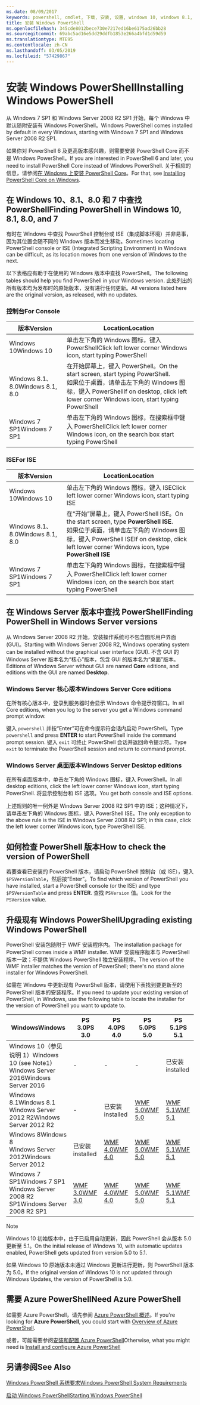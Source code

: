 ```yaml
---
ms.date: 08/09/2017
keywords: powershell, cmdlet, 下载, 安装, 设置, windows 10, windows 8.1, windows 8.0, windows 7
title: 安装 Windows PowerShell
ms.openlocfilehash: 345cde8012bece730e7217ed16be6175ad26bb28
ms.sourcegitcommit: 69abc5ad16e5dd29ddfb1853e266a4bfd1d59d59
ms.translationtype: MTE95
ms.contentlocale: zh-CN
ms.lasthandoff: 03/05/2019
ms.locfileid: "57429867"
---
```

# <a name="installing-windows-powershell"></a><span data-ttu-id="6ca52-103">安装 Windows PowerShell</span><span class="sxs-lookup"><span data-stu-id="6ca52-103">Installing Windows PowerShell</span></span>

<span data-ttu-id="6ca52-104">从 Windows 7 SP1 和 Windows Server 2008 R2 SP1 开始，每个 Windows 中默认随附安装有 Windows PowerShell。</span><span class="sxs-lookup"><span data-stu-id="6ca52-104">Windows PowerShell comes installed by default in every Windows, starting with Windows 7 SP1 and Windows Server 2008 R2 SP1.</span></span>

<span data-ttu-id="6ca52-105">如果你对 PowerShell 6 及更高版本感兴趣，则需要安装 PowerShell Core 而不是 Windows PowerShell。</span><span class="sxs-lookup"><span data-stu-id="6ca52-105">If you are interested in PowerShell 6 and later, you need to install PowerShell Core instead of Windows PowerShell.</span></span> <span data-ttu-id="6ca52-106">关于相应的信息，请参阅[在 Windows 上安装 PowerShell Core](Installing-PowerShell-Core-on-Windows.md)。</span><span class="sxs-lookup"><span data-stu-id="6ca52-106">For that, see [Installing PowerShell Core on Windows](Installing-PowerShell-Core-on-Windows.md).</span></span>

## <a name="finding-powershell-in-windows-10-81-80-and-7"></a><span data-ttu-id="6ca52-107">在 Windows 10、8.1、8.0 和 7 中查找 PowerShell</span><span class="sxs-lookup"><span data-stu-id="6ca52-107">Finding PowerShell in Windows 10, 8.1, 8.0, and 7</span></span>

<span data-ttu-id="6ca52-108">有时在 Windows 中查找 PowerShell 控制台或 ISE（集成脚本环境）并非易事，因为其位置会随不同的 Windows 版本而发生移动。</span><span class="sxs-lookup"><span data-stu-id="6ca52-108">Sometimes locating PowerShell console or ISE (Integrated Scripting Environment) in Windows can be difficult, as its location moves from one version of Windows to the next.</span></span>

<span data-ttu-id="6ca52-109">以下表格应有助于在使用的 Windows 版本中查找 PowerShell。</span><span class="sxs-lookup"><span data-stu-id="6ca52-109">The following tables should help you find PowerShell in your Windows version.</span></span>
<span data-ttu-id="6ca52-110">此处列出的所有版本均为发布时的原始版本，没有进行任何更新。</span><span class="sxs-lookup"><span data-stu-id="6ca52-110">All versions listed here are the original version, as released, with no updates.</span></span>

### <a name="for-console"></a><span data-ttu-id="6ca52-111">控制台</span><span class="sxs-lookup"><span data-stu-id="6ca52-111">For Console</span></span>

<span data-ttu-id="6ca52-112">版本</span><span class="sxs-lookup"><span data-stu-id="6ca52-112">Version</span></span> | <span data-ttu-id="6ca52-113">Location</span><span class="sxs-lookup"><span data-stu-id="6ca52-113">Location</span></span>
-- | --
<span data-ttu-id="6ca52-114">Windows 10</span><span class="sxs-lookup"><span data-stu-id="6ca52-114">Windows 10</span></span> | <span data-ttu-id="6ca52-115">单击左下角的 Windows 图标，键入 PowerShell</span><span class="sxs-lookup"><span data-stu-id="6ca52-115">Click left lower corner Windows icon, start typing PowerShell</span></span>
<span data-ttu-id="6ca52-116">Windows 8.1、8.0</span><span class="sxs-lookup"><span data-stu-id="6ca52-116">Windows 8.1, 8.0</span></span> | <span data-ttu-id="6ca52-117">在开始屏幕上，键入 PowerShell。</span><span class="sxs-lookup"><span data-stu-id="6ca52-117">On the start screen, start typing PowerShell.</span></span><br/><span data-ttu-id="6ca52-118">如果位于桌面，请单击左下角的 Windows 图标，键入 PowerShell</span><span class="sxs-lookup"><span data-stu-id="6ca52-118">If on desktop, click left lower corner Windows icon, start typing PowerShell</span></span>
<span data-ttu-id="6ca52-119">Windows 7 SP1</span><span class="sxs-lookup"><span data-stu-id="6ca52-119">Windows 7 SP1</span></span> | <span data-ttu-id="6ca52-120">单击左下角的 Windows 图标，在搜索框中键入 PowerShell</span><span class="sxs-lookup"><span data-stu-id="6ca52-120">Click left lower corner Windows icon, on the search box start typing PowerShell</span></span>

### <a name="for-ise"></a><span data-ttu-id="6ca52-121">ISE</span><span class="sxs-lookup"><span data-stu-id="6ca52-121">For ISE</span></span>

<span data-ttu-id="6ca52-122">版本</span><span class="sxs-lookup"><span data-stu-id="6ca52-122">Version</span></span> | <span data-ttu-id="6ca52-123">Location</span><span class="sxs-lookup"><span data-stu-id="6ca52-123">Location</span></span>
-- | --
<span data-ttu-id="6ca52-124">Windows 10</span><span class="sxs-lookup"><span data-stu-id="6ca52-124">Windows 10</span></span> | <span data-ttu-id="6ca52-125">单击左下角的 Windows 图标，键入 ISE</span><span class="sxs-lookup"><span data-stu-id="6ca52-125">Click left lower corner Windows icon, start typing ISE</span></span>
<span data-ttu-id="6ca52-126">Windows 8.1、8.0</span><span class="sxs-lookup"><span data-stu-id="6ca52-126">Windows 8.1, 8.0</span></span> | <span data-ttu-id="6ca52-127">在“开始”屏幕上，键入 PowerShell ISE。</span><span class="sxs-lookup"><span data-stu-id="6ca52-127">On the start screen, type **PowerShell ISE**.</span></span><br/><span data-ttu-id="6ca52-128">如果位于桌面，请单击左下角的 Windows 图标，键入 PowerShell ISE</span><span class="sxs-lookup"><span data-stu-id="6ca52-128">If on desktop, click left lower corner Windows icon, type **PowerShell ISE**</span></span>
<span data-ttu-id="6ca52-129">Windows 7 SP1</span><span class="sxs-lookup"><span data-stu-id="6ca52-129">Windows 7 SP1</span></span> | <span data-ttu-id="6ca52-130">单击左下角的 Windows 图标，在搜索框中键入 PowerShell</span><span class="sxs-lookup"><span data-stu-id="6ca52-130">Click left lower corner Windows icon, on the search box start typing PowerShell</span></span>

## <a name="finding-powershell-in-windows-server-versions"></a><span data-ttu-id="6ca52-131">在 Windows Server 版本中查找 PowerShell</span><span class="sxs-lookup"><span data-stu-id="6ca52-131">Finding PowerShell in Windows Server versions</span></span>

<span data-ttu-id="6ca52-132">从 Windows Server 2008 R2 开始，安装操作系统可不包含图形用户界面 (GUI)。</span><span class="sxs-lookup"><span data-stu-id="6ca52-132">Starting with Windows Server 2008 R2, Windows operating system can be installed without the graphical user interface (GUI).</span></span>
<span data-ttu-id="6ca52-133">不含 GUI 的 Windows Server 版本名为“核心”版本，包含 GUI 的版本名为“桌面”版本。</span><span class="sxs-lookup"><span data-stu-id="6ca52-133">Editions of Windows Server without GUI are named **Core** editions, and editions with the GUI are named **Desktop**.</span></span>

### <a name="windows-server-core-editions"></a><span data-ttu-id="6ca52-134">Windows Server 核心版本</span><span class="sxs-lookup"><span data-stu-id="6ca52-134">Windows Server Core editions</span></span>

<span data-ttu-id="6ca52-135">在所有核心版本中，登录到服务器时会显示 Windows 命令提示符窗口。</span><span class="sxs-lookup"><span data-stu-id="6ca52-135">In all Core editions, when you log to the server you get a Windows command prompt window.</span></span>

<span data-ttu-id="6ca52-136">键入 `powershell` 并按“Enter”可在命令提示符会话内启动 PowerShell。</span><span class="sxs-lookup"><span data-stu-id="6ca52-136">Type `powershell` and press **ENTER** to start PowerShell inside the command prompt session.</span></span>
<span data-ttu-id="6ca52-137">键入 `exit` 可终止 PowerShell 会话并返回命令提示符。</span><span class="sxs-lookup"><span data-stu-id="6ca52-137">Type `exit` to terminate the PowerShell session and return to command prompt.</span></span>

### <a name="windows-server-desktop-editions"></a><span data-ttu-id="6ca52-138">Windows Server 桌面版本</span><span class="sxs-lookup"><span data-stu-id="6ca52-138">Windows Server Desktop editions</span></span>

<span data-ttu-id="6ca52-139">在所有桌面版本中，单击左下角的 Windows 图标，键入 PowerShell。</span><span class="sxs-lookup"><span data-stu-id="6ca52-139">In all desktop editions, click the left lower corner Windows icon, start typing PowerShell.</span></span>
<span data-ttu-id="6ca52-140">将显示控制台和 ISE 选项。</span><span class="sxs-lookup"><span data-stu-id="6ca52-140">You get both console and ISE options.</span></span>

<span data-ttu-id="6ca52-141">上述规则的唯一例外是 Windows Server 2008 R2 SP1 中的 ISE；这种情况下，请单击左下角的 Windows 图标，键入 PowerShell ISE。</span><span class="sxs-lookup"><span data-stu-id="6ca52-141">The only exception to the above rule is the ISE in Windows Server 2008 R2 SP1; in this case, click the left lower corner Windows icon, type PowerShell ISE.</span></span>

## <a name="how-to-check-the-version-of-powershell"></a><span data-ttu-id="6ca52-142">如何检查 PowerShell 版本</span><span class="sxs-lookup"><span data-stu-id="6ca52-142">How to check the version of PowerShell</span></span>

<span data-ttu-id="6ca52-143">若要查看已安装的 PowerShell 版本，请启动 PowerShell 控制台（或 ISE），键入 `$PSVersionTable`，然后按“Enter”。</span><span class="sxs-lookup"><span data-stu-id="6ca52-143">To find which version of PowerShell you have installed, start a PowerShell console (or the ISE) and type `$PSVersionTable` and press **ENTER**.</span></span> <span data-ttu-id="6ca52-144">查找 `PSVersion` 值。</span><span class="sxs-lookup"><span data-stu-id="6ca52-144">Look for the `PSVersion` value.</span></span>

## <a name="upgrading-existing-windows-powershell"></a><span data-ttu-id="6ca52-145">升级现有 Windows PowerShell</span><span class="sxs-lookup"><span data-stu-id="6ca52-145">Upgrading existing Windows PowerShell</span></span>

<span data-ttu-id="6ca52-146">PowerShell 安装包随附于 WMF 安装程序内。</span><span class="sxs-lookup"><span data-stu-id="6ca52-146">The installation package for PowerShell comes inside a WMF installer.</span></span>
<span data-ttu-id="6ca52-147">WMF 安装程序版本与 PowerShell 版本一致；不提供 Windows PowerShell 独立安装程序。</span><span class="sxs-lookup"><span data-stu-id="6ca52-147">The version of the WMF installer matches the version of PowerShell; there's no stand alone installer for Windows PowerShell.</span></span>

<span data-ttu-id="6ca52-148">如需在 Windows 中更新现有 PowerShell 版本，请使用下表找到要更新至的 PowerShell 版本的安装程序。</span><span class="sxs-lookup"><span data-stu-id="6ca52-148">If you need to update your existing version of PowerShell, in Windows, use the following table to locate the installer for the version of PowerShell you want to update to.</span></span>

<span data-ttu-id="6ca52-149">Windows</span><span class="sxs-lookup"><span data-stu-id="6ca52-149">Windows</span></span> | <span data-ttu-id="6ca52-150">PS 3.0</span><span class="sxs-lookup"><span data-stu-id="6ca52-150">PS 3.0</span></span> | <span data-ttu-id="6ca52-151">PS 4.0</span><span class="sxs-lookup"><span data-stu-id="6ca52-151">PS 4.0</span></span> | <span data-ttu-id="6ca52-152">PS 5.0</span><span class="sxs-lookup"><span data-stu-id="6ca52-152">PS 5.0</span></span> | <span data-ttu-id="6ca52-153">PS 5.1</span><span class="sxs-lookup"><span data-stu-id="6ca52-153">PS 5.1</span></span> |
--|--|--|--|--|
<span data-ttu-id="6ca52-154">Windows 10（参见说明 1）</span><span class="sxs-lookup"><span data-stu-id="6ca52-154">Windows 10 (see Note1)</span></span><br/><span data-ttu-id="6ca52-155">Windows Server 2016</span><span class="sxs-lookup"><span data-stu-id="6ca52-155">Windows Server 2016</span></span> | - | - | - | <span data-ttu-id="6ca52-156">已安装</span><span class="sxs-lookup"><span data-stu-id="6ca52-156">installed</span></span>
<span data-ttu-id="6ca52-157">Windows 8.1</span><span class="sxs-lookup"><span data-stu-id="6ca52-157">Windows 8.1</span></span><br/><span data-ttu-id="6ca52-158">Windows Server 2012 R2</span><span class="sxs-lookup"><span data-stu-id="6ca52-158">Windows Server 2012 R2</span></span> | - | <span data-ttu-id="6ca52-159">已安装</span><span class="sxs-lookup"><span data-stu-id="6ca52-159">installed</span></span> | [<span data-ttu-id="6ca52-160">WMF 5.0</span><span class="sxs-lookup"><span data-stu-id="6ca52-160">WMF 5.0</span></span>](https://www.microsoft.com/en-us/download/details.aspx?id=50395) | [<span data-ttu-id="6ca52-161">WMF 5.1</span><span class="sxs-lookup"><span data-stu-id="6ca52-161">WMF 5.1</span></span>](https://www.microsoft.com/en-us/download/details.aspx?id=54616)
<span data-ttu-id="6ca52-162">Windows 8</span><span class="sxs-lookup"><span data-stu-id="6ca52-162">Windows 8</span></span><br/><span data-ttu-id="6ca52-163">Windows Server 2012</span><span class="sxs-lookup"><span data-stu-id="6ca52-163">Windows Server 2012</span></span> | <span data-ttu-id="6ca52-164">已安装</span><span class="sxs-lookup"><span data-stu-id="6ca52-164">installed</span></span> | [<span data-ttu-id="6ca52-165">WMF 4.0</span><span class="sxs-lookup"><span data-stu-id="6ca52-165">WMF 4.0</span></span>](https://www.microsoft.com/en-us/download/details.aspx?id=40855) | [<span data-ttu-id="6ca52-166">WMF 5.0</span><span class="sxs-lookup"><span data-stu-id="6ca52-166">WMF 5.0</span></span>](https://www.microsoft.com/en-us/download/details.aspx?id=50395) | [<span data-ttu-id="6ca52-167">WMF 5.1</span><span class="sxs-lookup"><span data-stu-id="6ca52-167">WMF 5.1</span></span>](https://www.microsoft.com/en-us/download/details.aspx?id=54616)
<span data-ttu-id="6ca52-168">Windows 7 SP1</span><span class="sxs-lookup"><span data-stu-id="6ca52-168">Windows 7 SP1</span></span><br/><span data-ttu-id="6ca52-169">Windows Server 2008 R2 SP1</span><span class="sxs-lookup"><span data-stu-id="6ca52-169">Windows Server 2008 R2 SP1</span></span> | [<span data-ttu-id="6ca52-170">WMF 3.0</span><span class="sxs-lookup"><span data-stu-id="6ca52-170">WMF 3.0</span></span>](https://www.microsoft.com/en-us/download/details.aspx?id=34595) | [<span data-ttu-id="6ca52-171">WMF 4.0</span><span class="sxs-lookup"><span data-stu-id="6ca52-171">WMF 4.0</span></span>](https://www.microsoft.com/en-us/download/details.aspx?id=40855) | [<span data-ttu-id="6ca52-172">WMF 5.0</span><span class="sxs-lookup"><span data-stu-id="6ca52-172">WMF 5.0</span></span>](https://www.microsoft.com/en-us/download/details.aspx?id=50395) | [<span data-ttu-id="6ca52-173">WMF 5.1</span><span class="sxs-lookup"><span data-stu-id="6ca52-173">WMF 5.1</span></span>](https://www.microsoft.com/en-us/download/details.aspx?id=54616)

> [!NOTE]
>
> <span data-ttu-id="6ca52-174">Windows 10 初始版本中，由于已启用自动更新，因此 PowerShell 会从版本 5.0 更新至 5.1。</span><span class="sxs-lookup"><span data-stu-id="6ca52-174">On the initial release of Windows 10, with automatic updates enabled, PowerShell gets updated from version 5.0 to 5.1.</span></span>
>
> <span data-ttu-id="6ca52-175">如果 Windows 10 原始版本未通过 Windows 更新进行更新，则 PowerShell 版本为 5.0。</span><span class="sxs-lookup"><span data-stu-id="6ca52-175">If the original version of Windows 10 is not updated through Windows Updates, the version of PowerShell is 5.0.</span></span>

## <a name="need-azure-powershell"></a><span data-ttu-id="6ca52-176">需要 Azure PowerShell</span><span class="sxs-lookup"><span data-stu-id="6ca52-176">Need Azure PowerShell</span></span>

<span data-ttu-id="6ca52-177">如需要 Azure PowerShell，请先参阅 [Azure PowerShell 概述](/powershell/azure/overview)。</span><span class="sxs-lookup"><span data-stu-id="6ca52-177">If you're looking for **Azure PowerShell**, you could start with [Overview of Azure PowerShell](/powershell/azure/overview).</span></span>

<span data-ttu-id="6ca52-178">或者，可能需要参阅[安装和配置 Azure PowerShell](/powershell/azure/install-az-ps)</span><span class="sxs-lookup"><span data-stu-id="6ca52-178">Otherwise, what you might need is [Install and configure Azure PowerShell](/powershell/azure/install-az-ps)</span></span>

## <a name="see-also"></a><span data-ttu-id="6ca52-179">另请参阅</span><span class="sxs-lookup"><span data-stu-id="6ca52-179">See Also</span></span>

[<span data-ttu-id="6ca52-180">Windows PowerShell 系统要求</span><span class="sxs-lookup"><span data-stu-id="6ca52-180">Windows PowerShell System Requirements</span></span>](Windows-PowerShell-System-Requirements.md)

[<span data-ttu-id="6ca52-181">启动 Windows PowerShell</span><span class="sxs-lookup"><span data-stu-id="6ca52-181">Starting Windows PowerShell</span></span>](../getting-started/Starting-Windows-PowerShell.md)
